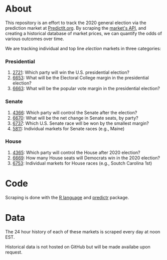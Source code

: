 # About

This repository is an effort to track the 2020 general election via the
prediction market at [PredictIt.org][pi]. By scraping the [market's API][api],
and creating a historical database of market prices, we can quantify the odds
of various outcomes over time.

[pi]: https://www.predictit.org/
[api]:https://www.predictit.org/api/marketdata/all/

We are tracking individual and top line _election_ markets in three categories:

### Presidential

1. [2721]: Which party will win the U.S. presidential election?
2. [6653]: What will be the Electoral College margin in the presidential election? 
3. [6663]: What will be the popular vote margin in the presidential election?

[2721]: https://www.predictit.org/markets/detail/2721/
[6653]: https://www.predictit.org/markets/detail/6653/
[6663]: https://www.predictit.org/markets/detail/6663/

### Senate

1. [4366]: Which party will control the Senate after the election?
2. [6670]: What will be the net change in Senate seats, by party?
3. [6737]: Which U.S. Senate race will be won by the smallest margin?
4. [5811]: Individual markets for Senate races (e.g., Maine)

[4366]: https://www.predictit.org/markets/detail/4366/
[6670]: https://www.predictit.org/markets/detail/6670/
[6737]: https://www.predictit.org/markets/detail/6737/
[5811]: https://www.predictit.org/markets/detail/5811/

### House

1. [4365]: Which party will control the House after 2020 election?
2. [6669]: How many House seats will Democrats win in the 2020 election?
3. [6753]: Individual markets for House races (e.g., Soutch Carolina 1st)

[4365]: https://www.predictit.org/markets/detail/4365/
[6669]: https://www.predictit.org/markets/detail/6669/
[6753]: https://www.predictit.org/markets/detail/6753/

# Code

Scraping is done with the [R language][rlang] and [predictr] package.

[rlang]: https://www.r-project.org/
[predictr]: https://github.com/kiernann/predictr

# Data

The 24 hour history of each of these markets is scraped every day at noon EST.

Historical data is not hosted on GitHub but will be made availabe upon request.
